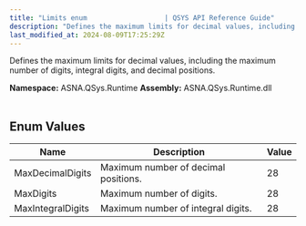 ```yaml
---
title: "Limits enum                   | QSYS API Reference Guide"
description: "Defines the maximum limits for decimal values, including the maximum number of digits, integral digits, and decimal positions. "
last_modified_at: 2024-08-09T17:25:29Z
---
```


Defines the maximum limits for decimal values, including the maximum number of digits, integral digits, and decimal positions.

**Namespace:** ASNA.QSys.Runtime
**Assembly:** ASNA.QSys.Runtime.dll
<br>
<br>

## Enum Values

| Name | Description | Value
| --- | --- | --- 
| MaxDecimalDigits | Maximum number of decimal positions. | 28 |
| MaxDigits | Maximum number of digits. | 28 |
| MaxIntegralDigits | Maximum number of integral digits. | 28 |
